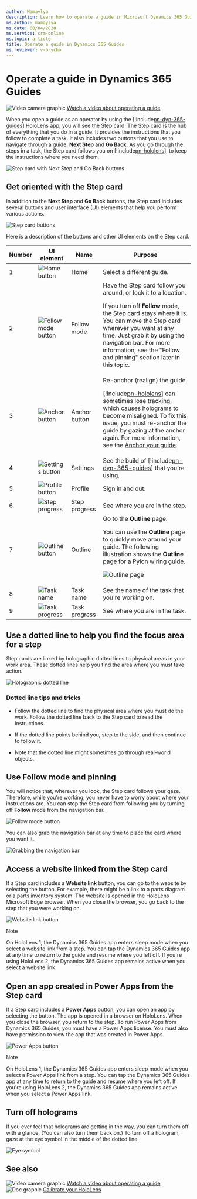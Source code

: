 ```yaml
---
author: Mamaylya
description: Learn how to operate a guide in Microsoft Dynamics 365 Guides by using the HoloLens app.
ms.author: mamaylya
ms.date: 08/04/2020
ms.service: crm-online
ms.topic: article
title: Operate a guide in Dynamics 365 Guides
ms.reviewer: v-brycho
---
```


# Operate a guide in Dynamics 365 Guides

![Video camera graphic](media/video-camera.PNG "Video camera graphic") [Watch a video about operating a guide](https://aka.ms/guidesoperate)

When you open a guide as an operator by using the [!include[pn-dyn-365-guides](../includes/pn-dyn-365-guides.md)] HoloLens app, you will see the Step card. The Step card is the hub of everything that you do in a guide. It provides the instructions that you follow to complete a task. It also includes two buttons that you use to navigate through a guide: **Next Step** and **Go Back**. As you go through the steps in a task, the Step card follows you on [!include[pn-hololens](../includes/pn-hololens.md)], to keep the instructions where you need them.

![Step card with Next Step and Go Back buttons](media/pin.PNG "Step card with Next Step and Go Back buttons")

## Get oriented with the Step card

In addition to the **Next Step** and **Go Back** buttons, the Step card includes several buttons and user interface (UI) elements that help you perform various actions.

![Step card buttons](media/operator-step-card-orientation.PNG "Step card buttons")

Here is a description of the buttons and other UI elements on the Step card.

| Number | UI element | Name | Purpose |
|---|---|---|---|
| 1 | ![Home button](media/home-button.PNG "Home button") | Home | Select a different guide. |
| 2 | ![Follow mode button](media/follow-button.PNG "Follow mode button") | Follow mode | Have the Step card follow you around, or lock it to a location.<p>If you turn off **Follow** mode, the Step card stays where it is. You can move the Step card wherever you want at any time. Just grab it by using the navigation bar. For more information, see the "Follow and pinning" section later in this topic.</p> |
| 3 | ![Anchor button](media/anchor-button.PNG "Anchor button") | Anchor button | Re-anchor (realign) the guide.<p>[!include[pn-hololens](../includes/pn-hololens.md)] can sometimes lose tracking, which causes holograms to become misaligned. To fix this issue, you must re-anchor the guide by gazing at the anchor again. For more information, see the [Anchor your guide](operator-anchor.md).</p> |
| 4 | ![Settings button](media/settings-button.PNG "Settings button") | Settings | See the build of [!include[pn-dyn-365-guides](../includes/pn-dyn-365-guides.md)] that you're using. |
| 5 | ![Profile button](media/profile-button.PNG "Profile button") | Profile | Sign in and out. |
| 6 | ![Step progress](media/step-progress.png "Step progress") | Step progress | See where you are in the step. |
| 7 | ![Outline button](media/outline-button.png "Outline button") | Outline | Go to the **Outline** page.<p>You can use the **Outline** page to quickly move around your guide. The following illustration shows the **Outline** page for a Pylon wiring guide.</p><p>![Outline page](media/outline-operator.PNG "Outline page")</p> |
| 8 | ![Task name](media/task-name-table.PNG "Task name") | Task name | See the name of the task that you're working on. |
| 9 | ![Task progress](media/task-progress.PNG "Task progress") | Task progress | See where you are in the task. |

## Use a dotted line to help you find the focus area for a step

Step cards are linked by holographic dotted lines to physical areas in your work area. These dotted lines help you find the area where you must take action.

![Holographic dotted line](media/dotted-line.PNG "Holographic dotted line")

### Dotted line tips and tricks

- Follow the dotted line to find the physical area where you must do the work. Follow the dotted line back to the Step card to read the instructions.

- If the dotted line points behind you, step to the side, and then continue to follow it.

- Note that the dotted line might sometimes go through real-world objects.

## Use Follow mode and pinning

You will notice that, wherever you look, the Step card follows your gaze. Therefore, while you're working, you never have to worry about where your instructions are. You can stop the Step card from following you by turning off **Follow** mode from the navigation bar.

![Follow mode button](media/follow-button-nav-bar.PNG "Follow mode button")

You can also grab the navigation bar at any time to place the card where you want it.

![Grabbing the navigation bar](media/follow-button-move-card.PNG "Grabbing the navigation bar")

## Access a website linked from the Step card

If a Step card includes a **Website link** button, you can go to the website by selecting the button. For example, there might be a link to a parts diagram or a parts inventory system. The website is opened in the HoloLens Microsoft Edge browser. When you close the browser, you go back to the step that you were working on.

![Website link button](media/website-button-runtime.PNG "Website link button")

>[!NOTE]
>On HoloLens 1, the Dynamics 365 Guides app enters sleep mode when you select a website link from a step. You can tap the Dynamics 365 Guides app at any time to return to the guide and resume where you left off. If you're using HoloLens 2, the Dynamics 365 Guides app remains active when you select a website link.

## Open an app created in Power Apps from the Step card

If a Step card includes a **Power Apps** button, you can open an app by selecting the button. The app is opened in a browser on HoloLens. When you close the browser, you return to the step. To run Power Apps from Dynamics 365 Guides, you must have a Power Apps license. You must also have permission to view the app that was created in Power Apps.

![Power Apps button](media/website-button-runtime.PNG "Power Apps button")

>[!NOTE]
>On HoloLens 1, the Dynamics 365 Guides app enters sleep mode when you select a Power Apps link from a step. You can tap the Dynamics 365 Guides app at any time to return to the guide and resume where you left off. If you're using HoloLens 2, the Dynamics 365 Guides app remains active when you select a Power Apps link.

## Turn off holograms

If you ever feel that holograms are getting in the way, you can turn them off with a glance. (You can also turn them back on.) To turn off a hologram, gaze at the eye symbol in the middle of the dotted line.

![Eye symbol](media/dotted-line-toggle-visibility.PNG "Eye symbol")

## See also

![Video camera graphic](media/video-camera.PNG "Video camera graphic") [Watch a video about operating a guide](https://aka.ms/guidesoperate)<br>
![Doc graphic](media/doc-icon.PNG "Doc graphic") [Calibrate your HoloLens](https://docs.microsoft.com/windows/mixed-reality/calibration)
